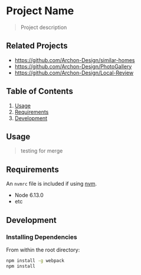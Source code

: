 # Project Name

> Project description

## Related Projects

  - https://github.com/Archon-Design/similar-homes
  - https://github.com/Archon-Design/PhotoGallery
  - https://github.com/Archon-Design/Local-Review


## Table of Contents

1. [Usage](#Usage)
1. [Requirements](#requirements)
1. [Development](#development)

## Usage

> testing for merge

## Requirements

An `nvmrc` file is included if using [nvm](https://github.com/creationix/nvm).

- Node 6.13.0
- etc

## Development

### Installing Dependencies

From within the root directory:

```sh
npm install -g webpack
npm install
```

